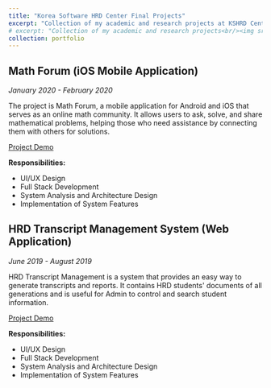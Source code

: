 ```yaml
---
title: "Korea Software HRD Center Final Projects"
excerpt: "Collection of my academic and research projects at KSHRD Center<br/>"
# excerpt: "Collection of my academic and research projects<br/><img src='/images/500x300.png'>"
collection: portfolio
---
```


## Math Forum (iOS Mobile Application)
*January 2020 - February 2020*

The project is Math Forum, a mobile application for Android and iOS that serves as an online math community. It allows users to ask, solve, and share mathematical problems, helping those who need assistance by connecting them with others for solutions.

[Project Demo](https://youtu.be/yH_15UTyY6U?si=vk32yhCU0OqKJQ_T&t=180)

**Responsibilities:**
- UI/UX Design
- Full Stack Development
- System Analysis and Architecture Design
- Implementation of System Features

## HRD Transcript Management System (Web Application)

*June 2019 - August 2019*

HRD Transcript Management is a system that provides an easy way to generate transcripts and reports. It contains HRD students' documents of all generations and is useful for Admin to control and search student information.

[Project Demo](https://youtu.be/YTUYMpNkBH0?si=iQMs8nNEQZkAdZqR&t=104)

**Responsibilities:**
- UI/UX Design
- Full Stack Development
- System Analysis and Architecture Design
- Implementation of System Features